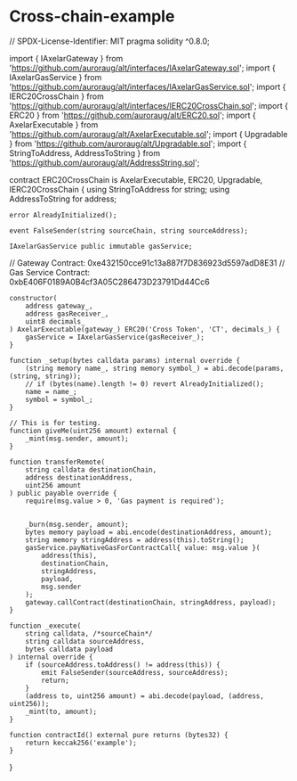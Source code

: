 # Cross-chain-example

// SPDX-License-Identifier: MIT
pragma solidity ^0.8.0;

import { IAxelarGateway } from 'https://github.com/auroraug/alt/interfaces/IAxelarGateway.sol';
import { IAxelarGasService } from 'https://github.com/auroraug/alt/interfaces/IAxelarGasService.sol';
import { IERC20CrossChain } from 'https://github.com/auroraug/alt/interfaces/IERC20CrossChain.sol';
import { ERC20 } from 'https://github.com/auroraug/alt/ERC20.sol';
import { AxelarExecutable } from 'https://github.com/auroraug/alt/AxelarExecutable.sol';
import { Upgradable } from 'https://github.com/auroraug/alt/Upgradable.sol';
import { StringToAddress, AddressToString } from 'https://github.com/auroraug/alt/AddressString.sol';

contract ERC20CrossChain is AxelarExecutable, ERC20, Upgradable, IERC20CrossChain {
    using StringToAddress for string;
    using AddressToString for address;

    error AlreadyInitialized();

    event FalseSender(string sourceChain, string sourceAddress);

    IAxelarGasService public immutable gasService;
// Gateway Contract:   0xe432150cce91c13a887f7D836923d5597adD8E31
// Gas Service Contract:  0xbE406F0189A0B4cf3A05C286473D23791Dd44Cc6

    constructor(
        address gateway_,
        address gasReceiver_,
        uint8 decimals_
    ) AxelarExecutable(gateway_) ERC20('Cross Token', 'CT', decimals_) {
        gasService = IAxelarGasService(gasReceiver_);
    }

    function _setup(bytes calldata params) internal override {
        (string memory name_, string memory symbol_) = abi.decode(params, (string, string));
        // if (bytes(name).length != 0) revert AlreadyInitialized();
        name = name_;
        symbol = symbol_;
    }

    // This is for testing.
    function giveMe(uint256 amount) external {
        _mint(msg.sender, amount);
    }

    function transferRemote(
        string calldata destinationChain,
        address destinationAddress,
        uint256 amount
    ) public payable override {
        require(msg.value > 0, 'Gas payment is required');

        
        _burn(msg.sender, amount);
        bytes memory payload = abi.encode(destinationAddress, amount);
        string memory stringAddress = address(this).toString();
        gasService.payNativeGasForContractCall{ value: msg.value }(
            address(this),
            destinationChain,
            stringAddress,
            payload,
            msg.sender
        );
        gateway.callContract(destinationChain, stringAddress, payload);
    }

    function _execute(
        string calldata, /*sourceChain*/
        string calldata sourceAddress,
        bytes calldata payload
    ) internal override {
        if (sourceAddress.toAddress() != address(this)) {
            emit FalseSender(sourceAddress, sourceAddress);
            return;
        }
        (address to, uint256 amount) = abi.decode(payload, (address, uint256));
        _mint(to, amount);
    }

    function contractId() external pure returns (bytes32) {
        return keccak256('example');
    }
}
